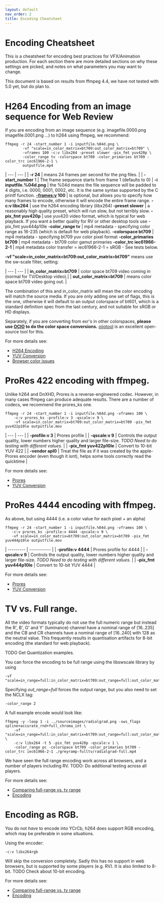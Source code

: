 ```yaml
---
layout: default
nav_order: 2
title: Encoding Cheatsheet
---
```


# Encoding Cheatsheet

This is a cheatsheet for encoding best practices for VFX/Animation production. For each section there are more detailed sections on why these settings are picked, and notes on what parameters you may want to change.

This document is based on results from ffmpeg 4.4, we have not tested with 5.0 yet, but do plan to.

# H264 Encoding from an image sequence for Web Review

If you are encoding from an image sequence (e.g. imagefile.0000.png imagefile.0001.png ...) to h264 using ffmpeg, we recommend:

<!---
name: test_quickstart
sources: 
- sourceimages/chip-chart-1080-noicc.png.yml
-->
```console
ffmpeg -r 24 -start_number 1 -i inputfile.%04d.png \
        -vf "scale=in_color_matrix=bt709:out_color_matrix=bt709" \
        -vframes 100 -c:v libx264 -preset slower -pix_fmt yuv420p \
        -color_range tv -colorspace bt709 -color_primaries bt709 -color_trc iec61966-2-1 \
        outputfile.mp4
```

| --- | --- |
| **-r 24**     | means 24 frames per second for the png files. |
| **-start_number** 1 | The frame sequence starts from frame 1 (defaults to 0) |
**-i inputfile.%04d.png** | the %04d means the file sequence will be padded to 4 digits, i.e. 0000, 0001, 0002, etc. It is the same syntax supported by the C printf function.
**[-frames:v](https://ffmpeg.org/ffmpeg.html#toc-Video-Options) 100** | is optional, but allows you to specify how many frames to encode, otherwise it will encode the entire frame range.
**-c:v libx264** | use the h264 encoding library (libx264)
**-preset slower** | a reasonably high quality preset, which will run slow, but not terribly slow.
**-pix_fmt yuv420p** | use yuv420 video format, which is typical for web playback. If you want a better quality for RV or other desktop tools use -pix_fmt yuv444p10le
**-color_range tv** | mp4 metadata - specifying color range as 16-235 (which is default for web playback).
**-colorspace bt709** | mp4 metadata - specifying bt709 yuv color pixel format
**-color_primaries bt709** | mp4 metadata - bt709 color gamut primaries
**-color_trc iec61966-2-1** | mp4 metadata color transfer = iec61966-2-1 = sRGB - See tests below.

**-vf "scale=in_color_matrix=bt709:out_color_matrix=bt709"** means use the sw-scale filter, setting:

| --- | --- |
| **in_color_matrix=bt709** | color space bt709 video coming in (normal for TV/Desktop video).|
| **out_color_matrix=bt709** | means color space bt709 video going out.  |

The combination of this and in_color_matrix will mean the color encoding will match the source media. If you are only adding one set of flags, this is the one, otherwise it will default to an output colorspace of bt601, which is a standard definition spec from the last century, and not suitable for sRGB or HD displays.

Separately, if you are converting from exr's in other colorspaces, **please use [OCIO](https://opencolorio.org/) to do the color space conversions.** [oiiotool](https://openimageio.readthedocs.io/en/latest/oiiotool.html) is an excellent open-source tool for this.

For more details see:
   * [H264 Encoding](Encoding.md#h264)
   * [YUV Conversion](ColorPreservation.md#yuv)
   * [Browser color issues](ColorPreservation.md#nclc)


# ProRes 422 encoding with ffmpeg.

Unlike h264 and DnXHD, Prores is a reverse-engineered codec. However, in many cases ffmpeg can produce adequate results. There are a number of codecs, we recommend the prores_ks one.

<!---
name: test_proresquickstart
sources: 
- sourceimages/chip-chart-1080-noicc.png.yml
-->
```console
ffmpeg -r 24 -start_number 1 -i inputfile.%04d.png -vframes 100 \
    -c:v prores_ks -profile:v 3 -qscale:v 9 \
    -vf scale=in_color_matrix=bt709:out_color_matrix=bt709 -pix_fmt yuv422p10le outputfile.mov
```

| --- | --- |
| **-profile:v 3** | Prores profile |
| **-qscale:v 9** | Controls the output quality, lower numbers higher quality and larger file-size. *TODO Need to do testing with different values.* |
| **-pix_fmt yuv422p10le** | Convert to 10-bit YUV 422 |
| **-vendor apl0** | Treat the file as if it was created by the apple-Prores encoder (even though it isnt), helps some tools correctly read the quicktime |

For more details see:
   * [Prores](Encoding.md#prores)
   * [YUV Conversion](ColorPreservation.md#yuv)

# ProRes 4444 encoding with ffmpeg.

As above, but using 4444 (i.e. a color value for each pixel + an alpha)
<!---
name: test_prores444
sources: 
- sourceimages/chip-chart-1080-noicc.png.yml
-->
```console
ffmpeg -r 24 -start_number 1 -i inputfile.%04d.png -vframes 100 \
   -c:v prores_ks -profile:v 4444 -qscale:v 9 \
   -vf scale=in_color_matrix=bt709:out_color_matrix=bt709 -pix_fmt yuv444p10le outputfile.mov
```

| ---------           | ----------- |
| **-profile:v 4444** | Prores profile for 4444 |
| **-qscale:v 9**     | Controls the output quality, lower numbers higher quality and larger file-size. *TODO Need to do testing with different values.*  |
| **-pix_fmt yuv444p10le** | Convert to 10-bit YUV 4444 |

For more details see:
   * [Prores](Encoding.md#prores)
   * [YUV Conversion](ColorPreservation.md#yuv)

# TV vs. Full range. <a name="tvfull"></a>
All the video formats typically do not use the full numeric range but instead the R', B', G' and Y' (luminance) channel have a nominal range of [16..235]  and the CB and CR channels have a nominal range of [16..240] with 128 as the neutral value. This frequently results in quantisation artifacts for 8-bit encoding (the standard for web playback).

TODO Get Quantization examples.

You can force the encoding to be full range using the libswscale library by using
```
-vf "scale=in_range=full:in_color_matrix=bt709:out_range=full:out_color_matrix=bt709"
```
Specifying *out_range=full* forces the output range, but you also need to set the NCLX tag:
```
-color_range 2
```
A full example encode would look like:
<!---
name: test_fullrange
sources: 
- sourceimages/radialgrad.png.yml
-->
```console
ffmpeg -y -loop 1 -i ../sourceimages/radialgrad.png -sws_flags spline+accurate_rnd+full_chroma_int \
    -vf "scale=in_range=full:in_color_matrix=bt709:out_range=full:out_color_matrix=bt709" \
    -c:v libx264 -t 5 -pix_fmt yuv420p -qscale:v 1 \
    -color_range pc -colorspace bt709 -color_primaries bt709 -color_trc iec61966-2-1 ./greyramp-fulltv/radialgrad-full.mp4
```
We have seen the full range encoding work across all browsers, and a number of players including RV.
TODO: Do additional testing across all players.

For more details see:
   * [Comparing full-range vs. tv range](https://richardssam.github.io/ffmpeg-tests/tests/greyramp-fulltv/compare.html)
   * [Encoding](Encoding.md#range)


# Encoding as RGB. <a name="rgbencode"></a>
You do not *have* to encode into YCrCb, h264 does support RGB encoding, which may be preferable in some situations.

Using the encoder:
```
-c:v libx264rgb
```
Will skip the conversion completely. Sadly this has no support in web browsers, but is supported by some players (e.g. RV). It is also limited to 8-bit.
TODO Check about 10-bit encoding.

For more details see:
   * [Comparing full-range vs. tv range](https://richardssam.github.io/ffmpeg-tests/tests/greyramp-fulltv/compare.html)
   * [Encoding](Encoding.md#range)
